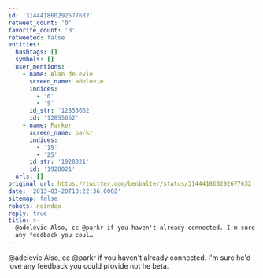 ```yaml
---
id: '314441860292677632'
retweet_count: '0'
favorite_count: '0'
retweeted: false
entities:
  hashtags: []
  symbols: []
  user_mentions:
    - name: Alan deLevie
      screen_name: adelevie
      indices:
        - '0'
        - '9'
      id_str: '12855662'
      id: '12855662'
    - name: Parker
      screen_name: parkr
      indices:
        - '19'
        - '25'
      id_str: '1928021'
      id: '1928021'
  urls: []
original_url: https://twitter.com/benbalter/status/314441860292677632
date: '2013-03-20T18:22:36.000Z'
sitemap: false
robots: noindex
reply: true
title: >-
  @adelevie Also, cc @parkr if you haven't already connected. I'm sure he'd love
  any feedback you coul…
---
```


@adelevie Also, cc @parkr if you haven't already connected. I'm sure he'd love any feedback you could provide not he beta.
